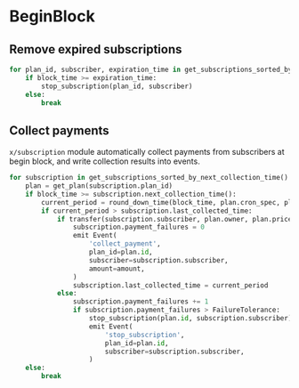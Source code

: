 <!--
order: 6
-->

# BeginBlock

## Remove expired subscriptions

```python
for plan_id, subscriber, expiration_time in get_subscriptions_sorted_by_expiration_time():
    if block_time >= expiration_time:
        stop_subscription(plan_id, subscriber)
    else:
        break
```

## Collect payments

`x/subscription` module automatically collect payments from subscribers at begin block, and write collection results into events.

```python
for subscription in get_subscriptions_sorted_by_next_collection_time():
    plan = get_plan(subscription.plan_id)
    if block_time >= subscription.next_collection_time():
        current_period = round_down_time(block_time, plan.cron_spec, plan.cron_tz)
        if current_period > subscription.last_collected_time:
            if transfer(subscription.subscriber, plan.owner, plan.price):
                subscription.payment_failures = 0
                emit Event(
                    'collect_payment',
                    plan_id=plan.id,
                    subscriber=subscription.subscriber,
                    amount=amount,
                )
                subscription.last_collected_time = current_period
            else:
                subscription.payment_failures += 1
                if subscription.payment_failures > FailureTolerance:
                    stop_subscription(plan.id, subscription.subscriber)
                    emit Event(
                        'stop_subscription',
                        plan_id=plan.id,
                        subscriber=subscription.subscriber,
                    )
    else:
        break
```
